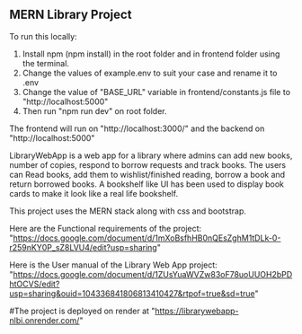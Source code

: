 ## MERN Library Project
To run this locally:
1. Install npm (npm install) in the root folder and in frontend folder using the terminal.
2. Change the values of example.env to suit your case and rename it to .env
3. Change the value of "BASE_URL" variable in frontend/constants.js file to "http://localhost:5000"
4. Then run "npm run dev" on root folder.

The frontend will run on "http://localhost:3000/" and the backend on "http://localhost:5000"

LibraryWebApp is a web app for a library where admins can add new books, number of copies, respond to borrow requests and track books.
The users can Read books, add them to wishlist/finished reading, borrow a book and return borrowed books.
A bookshelf like UI has been used to display book cards to make it look like a real life bookshelf.

This project uses the MERN stack along with css and bootstrap.

Here are the Functional requirements of the project: "https://docs.google.com/document/d/1mXoBsfhHB0nQEsZghM1tDLk-0-r259nKY0P_sZ8LVU4/edit?usp=sharing"

Here is the User manual of the Library Web App project: "https://docs.google.com/document/d/1ZUsYuaWVZw83oF78uoUUOH2bPDhtOCVS/edit?usp=sharing&ouid=104336841806813410427&rtpof=true&sd=true"

#The project is deployed on render at "https://librarywebapp-nlbi.onrender.com/"
